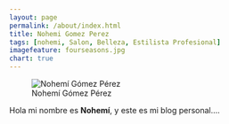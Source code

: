```yaml
---
layout: page
permalink: /about/index.html
title: Nohemi Gomez Perez
tags: [nohemi, Salon, Belleza, Estilista Profesional]
imagefeature: fourseasons.jpg
chart: true
---
```

<figure>
  <img src="{{ site.url }}/images/nohemi_about.jpg" alt="Nohemí Gómez Pérez">
  <figcaption>Nohemí Gómez Pérez</figcaption>
</figure>

Hola mi nombre es  **Nohemí**, y este es mi blog personal....
